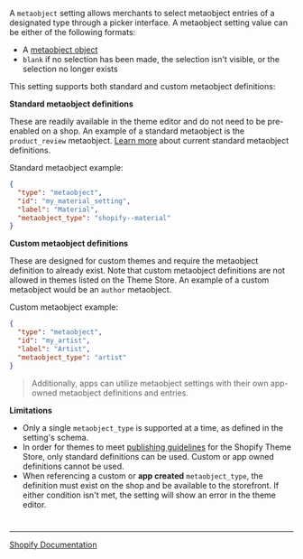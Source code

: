 A `metaobject` setting allows merchants to select metaobject entries of a designated type through a picker interface. A metaobject setting value can be either of the following formats:

- A [metaobject object](https://shopify.dev/docs/api/liquid/objects/metaobject)
- `blank` if no selection has been made, the selection isn't visible, or the selection no longer exists

This setting supports both standard and custom metaobject definitions:

**Standard metaobject definitions**

These are readily available in the theme editor and do not need to be pre-enabled on a shop. An example of a standard metaobject is the `product_review` metaobject. [Learn more](https://shopify.dev/docs/apps/build/custom-data/metaobjects/list-of-standard-definitions) about current standard metaobject definitions.

Standard metaobject example:

```json
{
  "type": "metaobject",
  "id": "my_material_setting",
  "label": "Material",
  "metaobject_type": "shopify--material"
}
```

**Custom metaobject definitions**

These are designed for custom themes and require the metaobject definition to already exist. Note that custom metaobject definitions are not allowed in themes listed on the Theme Store. An example of a custom metaobject would be an `author` metaobject.

Custom metaobject example:

```json
{
  "type": "metaobject",
  "id": "my_artist",
  "label": "Artist",
  "metaobject_type": "artist"
}
```

> Additionally, apps can utilize metaobject settings with their own app-owned metaobject definitions and entries.


**Limitations**

- Only a single `metaobject_type` is supported at a time, as defined in the setting's schema.
- In order for themes to meet [publishing guidelines](https://shopify.dev/docs/storefronts/themes/store/requirements#13-settings) for the Shopify Theme Store, only standard definitions can be used. Custom or app owned definitions cannot be used.
- When referencing a custom or **app created** `metaobject_type`, the definition must exist on the shop and be available to the storefront. If either condition isn't met, the setting will show an error in the theme editor.

#

---

[Shopify Documentation](https://shopify.dev/docs/storefronts/themes/architecture/settings/input-settings#metaobject)
